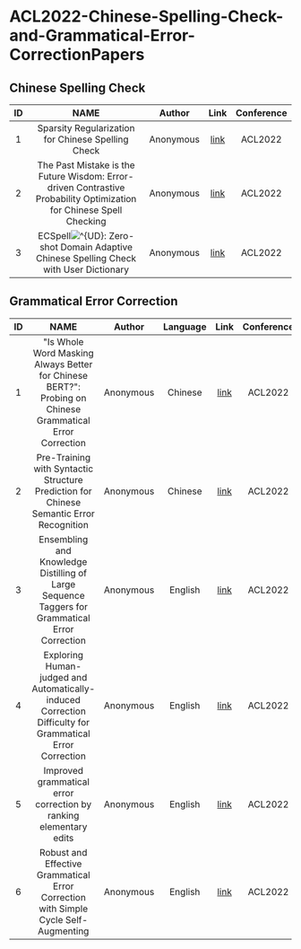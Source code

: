 # ACL2022-Chinese-Spelling-Check-and-Grammatical-Error-CorrectionPapers

## Chinese Spelling Check
|ID|NAME|Author|Link|Conference|
|:---:|:---:|:---:|:---:|:---:|
| 1 | Sparsity Regularization for Chinese Spelling Check | Anonymous | [link](https://openreview.net/forum?id=lMQ2TTkQo51) | ACL2022 |
| 2 | The Past Mistake is the Future Wisdom: Error-driven Contrastive Probability Optimization for Chinese Spell Checking  | Anonymous | [link](https://openreview.net/forum?id=DW8WNS97jP5) | ACL2022 |
| 3 | ECSpell<img src="https://latex.codecogs.com/svg.image?^{UD}" title="^{UD}" />: Zero-shot Domain Adaptive Chinese Spelling Check with User Dictionary | Anonymous | [link](https://openreview.net/forum?id=ihDJ14bJXJO) | ACL2022 |

## Grammatical Error Correction
|ID|NAME|Author|Language|Link|Conference|
|:---:|:---:|:---:|:---:|:---:|:---:|
| 1 | "Is Whole Word Masking Always Better for Chinese BERT?": Probing on Chinese Grammatical Error Correction | Anonymous | Chinese | [link](https://openreview.net/forum?id=rZV05s_kWMN) | ACL2022 |
| 2 | Pre-Training with Syntactic Structure Prediction for Chinese Semantic Error Recognition | Anonymous | Chinese | [link](https://openreview.net/forum?id=Qm_Z1UNDPN_) | ACL2022 |
| 3 | Ensembling and Knowledge Distilling of Large Sequence Taggers for Grammatical Error Correction | Anonymous | English | [link](https://openreview.net/forum?id=MxkLIlvZU6E) | ACL2022 |
| 4 | Exploring Human-judged and Automatically-induced Correction Difficulty for Grammatical Error Correction | Anonymous | English | [link](https://openreview.net/forum?id=jO0vmMUrlMB) | ACL2022 |
| 5 | Improved grammatical error correction by ranking elementary edits | Anonymous | English | [link](https://openreview.net/forum?id=bg470UXkLqF) | ACL2022 |
| 6 | Robust and Effective Grammatical Error Correction with Simple Cycle Self-Augmenting | Anonymous | English | [link](https://openreview.net/forum?id=GHB9zPiVfOk) | ACL2022 |
